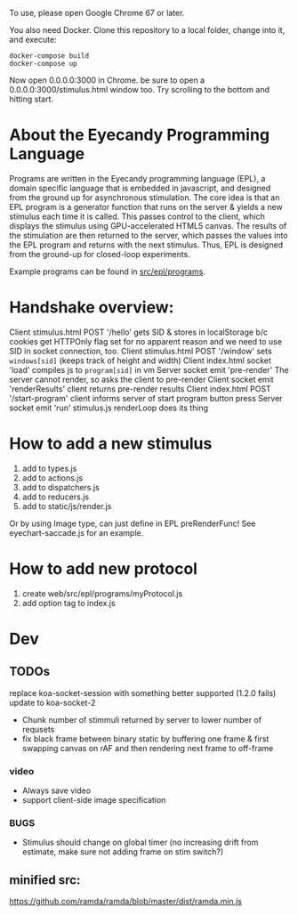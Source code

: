 To use, please open Google Chrome 67 or later.

You also need Docker. Clone this repository to a local folder, change into it, and execute:

```
docker-compose build
docker-compose up
```

Now open 0.0.0.0:3000 in Chrome. be sure to open a 0.0.0.0:3000/stimulus.html window too. Try scrolling to the bottom and hitting start.

# About the Eyecandy Programming Language
Programs are written in the Eyecandy programming language (EPL), a domain specific language that is embedded in javascript, and designed from the ground up for asynchronous stimulation. The core idea is that an EPL program is a generator function that runs on the server & yields a new stimulus each time it is called. This passes control to the client, which displays the stimulus using GPU-accelerated HTML5 canvas. The results of the stimulation are then returned to the server, which passes the values into the EPL program and returns with the next stimulus. Thus, EPL is designed from the ground-up for closed-loop experiments.

Example programs can be found in [src/epl/programs](https://github.com/tbenst/eye-candy/tree/master/web/src/programs).


# Handshake overview:
Client stimulus.html POST '/hello'
    gets SID & stores in localStorage b/c cookies get HTTPOnly flag set for no apparent reason and we need to use SID in socket connection, too.
Client stimulus.html POST '/window'
    sets `windows[sid]` (keeps track of height and width)
Client index.html socket 'load'
    compiles js to `program[sid]` in vm
Server socket emit 'pre-render'
    The server cannot render, so asks the client to pre-render
Client socket emit 'renderResults'
    client returns pre-render results
Client index.html POST '/start-program'
    client informs server of start program button press
Server socket emit 'run'
stimulus.js renderLoop does its thing


# How to add a new stimulus
1. add to types.js
2. add to actions.js
3. add to dispatchers.js
3. add to reducers.js
4. add to static/js/render.js

Or by using Image type, can just define in EPL preRenderFunc! See eyechart-saccade.js for an example.

# How to add new protocol
1. create web/src/epl/programs/myProtocol.js
2. add option tag to index.js

# Dev

## TODOs
replace koa-socket-session with something better supported (1.2.0 fails)
update to koa-socket-2
- Chunk number of stimmuli returned by server to lower number of requsets
- fix black frame between binary static by buffering one frame & first swapping canvas on rAF and then rendering next frame to off-frame

### video
- Always save video
- support client-side image specification

### BUGS
- Stimulus should change on global timer (no increasing drift from estimate, make sure not adding frame on stim switch?)

## minified src:
https://github.com/ramda/ramda/blob/master/dist/ramda.min.js
